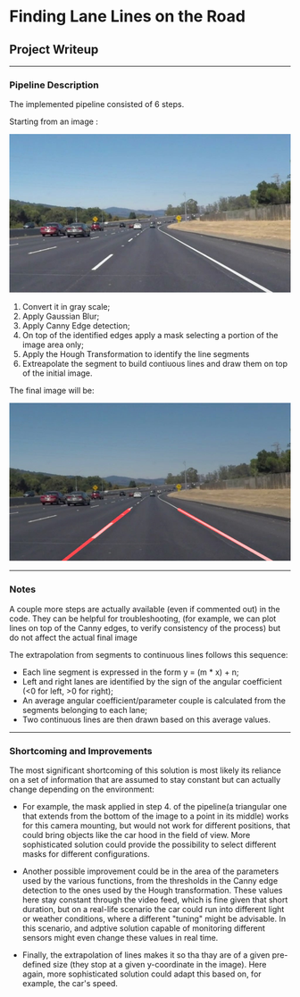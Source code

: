 # **Finding Lane Lines on the Road** 

## Project Writeup 

[//]: # (Image References)

[image1]: ./examples/initial_image.jpg "StartingImage"
[image2]: ./examples/final_img.jpg "FinalImage"

---

### Pipeline Description

The implemented pipeline consisted of 6 steps. 

Starting from an image :

![alt_text][image1]

1. Convert it in gray scale; 
2. Apply Gaussian Blur;
3. Apply Canny Edge detection;
4. On top of the identified edges apply a mask selecting a portion of the image area only;
5. Apply the Hough Transformation to identify the line segments
6. Extreapolate the segment to build contiuous lines and draw them on top of the initial image.

The final image will be:

![alt text][image2]

---

### Notes

A couple more steps are actually available (even if commented out) in the code. They can be helpful for troubleshooting, (for example, we can plot lines on top of the Canny edges, to verify consistency of the process) but do not affect the actual final image

The extrapolation from segments to continuous lines follows this sequence:

- Each line segment is expressed in the form y = (m * x) + n;
- Left and right lanes are identified by the sign of the angular coefficient (<0 for left, >0 for right);
- An average angular coefficient/parameter couple is calculated from the segments belonging to each lane;
- Two continuous lines are then drawn based on this average values.

---

### Shortcoming and Improvements

The most significant shortcoming of this solution is most likely its reliance on a set of information that are assumed to stay constant but can actually change depending on the environment:

* For example, the mask applied in step 4. of the pipeline(a triangular one that extends from the bottom of the image to a point in its middle) works for this camera mounting, but would not work for different positions, that could bring objects like the car hood in the field of view. More sophisticated solution could provide the possibility to select different masks for different configurations.

* Another possible improvement could be in the area of the parameters used by the various functions, from the thresholds in the Canny edge detection to the ones used by the Hough transformation. These values here stay constant through the video feed, which is fine given that short duration, but on a real-life scenario the car could run into different light or weather conditions, where a different "tuning" might be advisable. In this scenario, and adptive solution capable of monitoring different sensors might even change these values in real time.

* Finally, the extrapolation of lines makes it so tha thay are of a given pre-defined size (they stop at a given y-coordinate in the image). Here again, more sophisticated solution could adapt this based on, for example, the car's speed.

